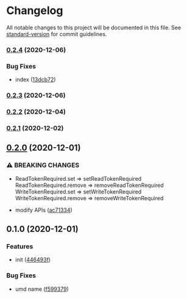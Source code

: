 # Changelog

All notable changes to this project will be documented in this file. See [standard-version](https://github.com/conventional-changelog/standard-version) for commit guidelines.

### [0.2.4](https://github.com/BlackGlory/chan-js/compare/v0.2.3...v0.2.4) (2020-12-06)


### Bug Fixes

* index ([13dcb72](https://github.com/BlackGlory/chan-js/commit/13dcb7213fce1967f5f80bf0ce7385192fa3238d))

### [0.2.3](https://github.com/BlackGlory/chan-js/compare/v0.2.2...v0.2.3) (2020-12-06)

### [0.2.2](https://github.com/BlackGlory/chan-js/compare/v0.2.1...v0.2.2) (2020-12-04)

### [0.2.1](https://github.com/BlackGlory/chan-js/compare/v0.2.0...v0.2.1) (2020-12-02)

## [0.2.0](https://github.com/BlackGlory/chan-js/compare/v0.1.0...v0.2.0) (2020-12-01)


### ⚠ BREAKING CHANGES

* ReadTokenRequired.set => setReadTokenRequired
ReadTokenRequired.remove => removeReadTokenRequired
WriteTokenRequired.set => setWriteTokenRequired
WriteTokenRequired.remove => removeWriteTokenRequired

* modify APIs ([ac71334](https://github.com/BlackGlory/chan-js/commit/ac71334203028d70b9b2743e15e4487f12342ffa))

## 0.1.0 (2020-12-01)


### Features

* init ([446493f](https://github.com/BlackGlory/chan-js/commit/446493fb798fafd9aca6cb69337f09e4121b7fad))


### Bug Fixes

* umd name ([f599379](https://github.com/BlackGlory/chan-js/commit/f59937940224837ec5ea8e78a41f84e76e6b694a))
